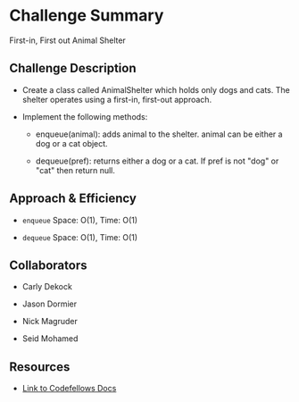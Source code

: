 # Challenge Summary
<!-- Short summary or background information -->
First-in, First out Animal Shelter

## Challenge Description
<!-- Description of the challenge -->
- Create a class called AnimalShelter which holds only dogs and cats. The shelter operates using a first-in, first-out approach.

- Implement the following methods:

  - enqueue(animal): adds animal to the shelter. animal can be either a dog or a cat object.

  - dequeue(pref): returns either a dog or a cat. If pref is not "dog" or "cat" then return null.

## Approach & Efficiency
<!-- What approach did you take? Why? What is the Big O space/time for this approach? -->
- `enqueue` Space: O(1), Time: O(1)

- `dequeue` Space: O(1), Time: O(1)

## Collaborators

- Carly Dekock

- Jason Dormier

- Nick Magruder

- Seid Mohamed

## Resources

- [Link to Codefellows Docs](https://codefellows.github.io/common_curriculum/data_structures_and_algorithms/Code_401/class-10/resources/stacks_and_queues.html)

